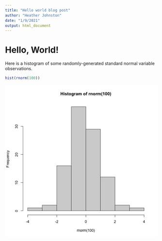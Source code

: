 ```yaml
---
title: "Hello world blog post"
author: "Heather Johnston"
date: "1/9/2021"
output: html_document
---
```




# Hello, World!

Here is a histogram of some randomly-generated standard normal variable observations.

```r
hist(rnorm(100))
```

![plot of chunk unnamed-chunk-2](figure/unnamed-chunk-2-1.png)
